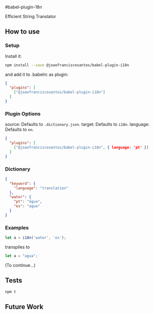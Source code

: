 #babel-plugin-18n

Efficient String Translator

## How to use

### Setup

Install it:
```bash
npm install --save @joaofranciscosantos/babel-plugin-i18n
```
and add it to .babelrc as plugin:
```json
{
  "plugins": [
    ["@joaofranciscosantos/babel-plugin-i18n"]
  ]
}
```

### Plugin Options
source: Defaults to `.dictionary.json`. 
target: Defaults to `i18n`. 
language: Defaults to `en`.

```json
{
  "plugins": [
    ["@joaofranciscosantos/babel-plugin-i18n", { language: 'pt' }]
  ]
}
```
### Dictionary
```json
{
  "keyword": {
    "language": "translation"
  },
  "water": {
    "pt": "água",
    "es": "agua"
  }
}
```

### Examples
```javascript
let a = i18n('water', 'es');
```
transpiles to
```javascript
let a = "agua";
```
(To continue...)

## Tests
```bash
npm t
```

## Future Work
